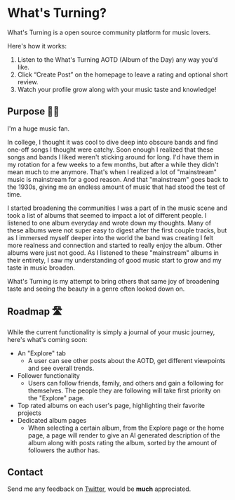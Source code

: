 # What's Turning?

What's Turning is a open source community platform for music lovers. 

Here's how it works:
1. Listen to the What's Turning AOTD (Album of the Day) any way you'd like.
2. Click “Create Post” on the homepage to leave a rating and optional short review.
3. Watch your profile grow along with your music taste and knowledge!

## Purpose 👨‍🎤
I'm a huge music fan. 

In college, I thought it was cool to dive deep into obscure bands and find one-off songs I thought were catchy. Soon enough I realized that these songs and bands I liked weren't sticking around for long. I'd have them in my rotation for a few weeks to a few months, but after a while they didn't mean much to me anymore. That's when I realized a lot of "mainstream" music is mainstream for a good reason. And that "mainstream" goes back to the 1930s, giving me an endless amount of music that had stood the test of time.

I started broadening the communities I was a part of in the music scene and took a list of albums that seemed to impact a lot of different people. I listened to one album everyday and wrote down my thoughts. Many of these albums were not super easy to digest after the first couple tracks, but as I immersed myself deeper into the world the band was creating I felt more realness and connection and started to really enjoy the album. Other albums were just not good. As I listened to these "mainstream" albums in their entirety, I saw my understanding of good music start to grow and my taste in music broaden.

What's Turning is my attempt to bring others that same joy of broadening taste and seeing the beauty in a genre often looked down on.

## Roadmap 🛣️

While the current functionality is simply a journal of your music journey, here's what's coming soon:

- An "Explore" tab
  - A user can see other posts about the AOTD, get different viewpoints and see overall trends.
- Follower functionality
  - Users can follow friends, family, and others and gain a following for themselves. The people they are following will take first priority on the "Explore" page.
- Top rated albums on each user's page, highlighting their favorite projects
- Dedicated album pages
  - When selecting a certain album, from the Explore page or the home page, a page will render to give an AI generated description of the album along with posts rating the album, sorted by the amount of followers the author has.



## Contact
Send me any feedback on [Twitter](https://twitter.com/MaxPothier), would be **much** appreciated. 
